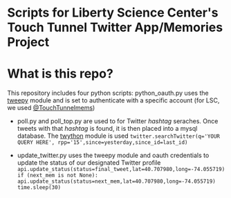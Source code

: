 # Scripts for Liberty Science Center's Touch Tunnel Twitter App/Memories Project

# What is this repo?
This repository includes four python scripts:
 python_oauth.py uses the [tweepy](https://github.com/joshthecoder/tweepy) module and is set to authenticate with a specific account (for LSC, we used [@TouchTunnelmems](http://twitter.com/touchtunnelmems))

- poll.py and poll_top.py are used to for Twitter *hashtag* seraches. Once tweets with that *hashtag* is found, it is then placed into a mysql database. The [twython](https://github.com/ryanmcgrath/twython) module is used
`twitter.searchTwitter(q='YOUR QUERY HERE', rpp='15',since=yesterday,since_id=last_id)`

- update_twitter.py uses the tweepy module and oauth credentials to update the status of our designated Twitter profile
`api.update_status(status=final_tweet,lat=40.707980,long=-74.055719)
    if (next_mem is not None):
        api.update_status(status=next_mem,lat=40.707980,long=-74.055719) 
    time.sleep(30)`